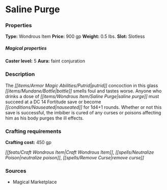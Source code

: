 ﻿---
Title: "Saline Purge"
Type: "Wondrous Item"
Price: "900 gp"
Weight: "0.5 lbs."
Slot: "Slotless"
Caster level: "5"
Aura: "faint conjuration"
Description: |
  "The putrid concoction in this glass bottle smells foul and tastes worse. Anyone who drinks a dose of _saline purge_ must succeed at a DC 14 Fortitude save or become nauseated for 1d4+1 rounds. Whether or not this save is successful, the imbiber is cured of any curses or poisons affecting him as his body purges the ill effects."
Crafting cost: "450 gp"
Sources: "['Magical Marketplace']"
---

# Saline Purge

### Properties

**Type:** Wondrous Item **Price:** 900 gp **Weight:** 0.5 lbs. **Slot:** Slotless

##### Magical properties

**Caster level:** 5 **Aura:** faint conjuration

### Description

The _[[items/Armor Magic Abilities/Putrid|putrid]]_ concoction in this glass _[[items/Mundane/Bottle|bottle]]_ smells foul and tastes worse. Anyone who drinks a dose of _[[items/Wondrous Item/Saline Purge|saline purge]]_ must succeed at a DC 14 Fortitude save or become _[[conditions/Nauseated|nauseated]]_ for 1d4+1 rounds. Whether or not this save is successful, the imbiber is cured of any curses or poisons affecting him as his body purges the ill effects.

### Crafting requirements

**Crafting cost:** 450 gp

_[[feats/Craft Wondrous Item|Craft Wondrous Item]]_, _[[spells/Neutralize Poison|neutralize poison]]_, _[[spells/Remove Curse|remove curse]]_

### Sources

* Magical Marketplace
